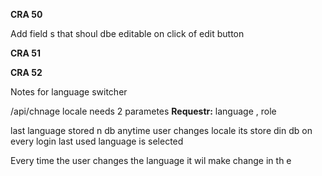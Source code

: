 **CRA 50** 

Add field s that shoul dbe editable on click of edit button


**CRA 51**


**CRA 52**




Notes for language switcher

/api/chnage locale
needs 2 parametes
**Requestr:** language , role




last language stored n db
anytime user changes locale its store din db
on every login last used language is selected


Every time the user changes the language it wil make change in th e

